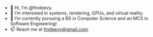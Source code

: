 - 👋 Hi, I’m @findeevy.
- 👀 I’m interested in systems, rendering, GPUs, and virtual reality.
- 🌱 I’m currently pursuing a BS in Computer Science and an MCS in Software Engineering! 
- 📫 Reach me at findeevy@gmail.com.
